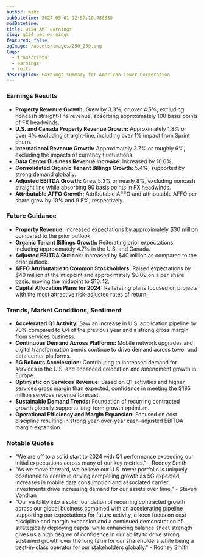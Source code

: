 ```yaml
---
author: mike
pubDatetime: 2024-05-01 12:57:10.486000
modDatetime: 
title: Q124 AMT earnings
slug: q124-amt-earnings
featured: false
ogImage: /assets/images/250_250.png
tags:
  - transcripts
  - earnings
  - reits
description: Earnings summary for American Tower Corporation
---
```

### Earnings Results
- **Property Revenue Growth:** Grew by 3.3%, or over 4.5%, excluding noncash straight-line revenue, absorbing approximately 100 basis points of FX headwinds.
- **U.S. and Canada Property Revenue Growth:** Approximately 1.8% or over 4% excluding straight-line, including over 1% impact from Sprint churn.
- **International Revenue Growth:** Approximately 3.7% or roughly 6%, excluding the impacts of currency fluctuations.
- **Data Center Business Revenue Increase:** Increased by 10.6%.
- **Consolidated Organic Tenant Billings Growth:** 5.4%, supported by strong demand globally.
- **Adjusted EBITDA Growth:** Grew 5.2% or nearly 8%, excluding noncash straight line while absorbing 90 basis points in FX headwinds.
- **Attributable AFFO Growth:** Attributable AFFO and attributable AFFO per share grew by 10% and 9.8%, respectively.

### Future Guidance
- **Property Revenue:** Increased expectations by approximately $30 million compared to the prior outlook.
- **Organic Tenant Billings Growth:** Reiterating prior expectations, including approximately 4.7% in the U.S. and Canada.
- **Adjusted EBITDA Outlook:** Increased by $40 million as compared to the prior outlook.
- **AFFO Attributable to Common Stockholders:** Raised expectations by $40 million at the midpoint and approximately $0.09 on a per share basis, moving the midpoint to $10.42.
- **Capital Allocation Plans for 2024:** Reiterating plans focused on projects with the most attractive risk-adjusted rates of return.

### Trends, Market Conditions, Sentiment
- **Accelerated Q1 Activity:** Saw an increase in U.S. application pipeline by 70% compared to Q4 of the previous year and a strong gross margin from services business.
- **Continuous Demand Across Platforms:** Mobile network upgrades and digital transformation trends continue to drive demand across tower and data center platforms. 
- **5G Rollouts Acceleration:** Contributing to increased demand for services in the U.S. and enhanced colocation and amendment growth in Europe.
- **Optimistic on Services Revenue:** Based on Q1 activities and higher services gross margin than expected, confidence in meeting the $195 million services revenue forecast.
- **Sustainable Demand Trends:** Foundation of recurring contracted growth globally supports long-term growth optimism.
- **Operational Efficiency and Margin Expansion:** Focused on cost discipline resulting in strong year-over-year cash-adjusted EBITDA margin expansion.

### Notable Quotes
- "We are off to a solid start to 2024 with Q1 performance exceeding our initial expectations across many of our key metrics." - Rodney Smith
- "As we move forward, we believe our U.S. tower portfolio is uniquely positioned to continue driving compelling growth as 5G expected increases in mobile data consumption and associated carrier investments drive increasing demand for our assets over time." - Steven Vondran
- "Our visibility into a solid foundation of recurring contracted growth across our global business combined with an accelerating pipeline supporting our expectations for future activity, a keen focus on cost discipline and margin expansion and a continued demonstration of strategically deploying capital while enhancing balance sheet strength gives us a high degree of confidence in our ability to drive strong, sustained growth over the long term for our shareholders while being a best-in-class operator for our stakeholders globally." - Rodney Smith
